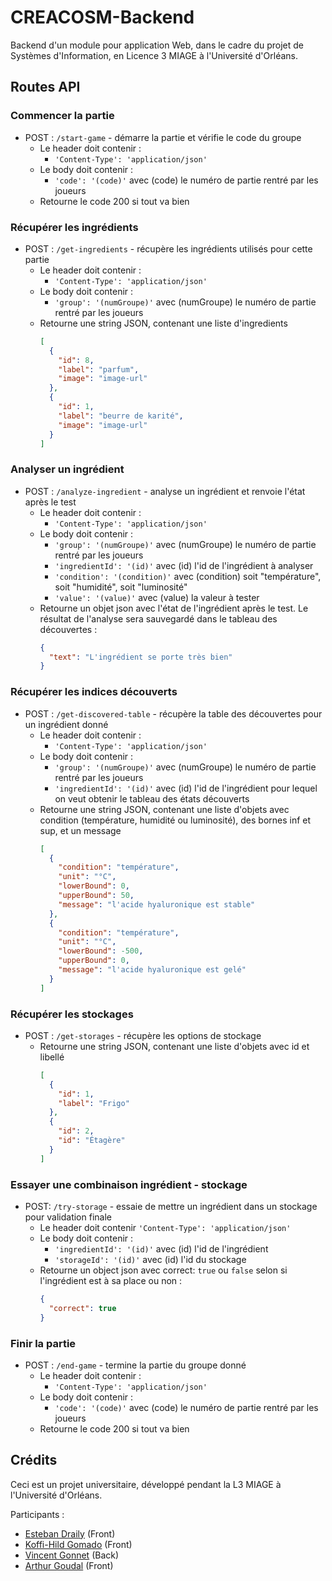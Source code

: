 # CREACOSM-Backend

Backend d'un module pour application Web, dans le cadre du projet de Systèmes d'Information, en Licence 3 MIAGE à l'Université d'Orléans.

## Routes API

### Commencer la partie

- POST : `/start-game` - démarre la partie et vérifie le code du groupe
  - Le header doit contenir :
    - `'Content-Type': 'application/json'`
  - Le body doit contenir :
    - `'code': '(code)'` avec (code) le numéro de partie rentré par les joueurs
  - Retourne le code 200 si tout va bien

### Récupérer les ingrédients

- POST : `/get-ingredients` - récupère les ingrédients utilisés pour cette partie
  - Le header doit contenir :
    - `'Content-Type': 'application/json'`
  - Le body doit contenir :
    - `'group': '(numGroupe)'` avec (numGroupe) le numéro de partie rentré par les joueurs
  - Retourne une string JSON, contenant une liste d'ingredients
    ```json
    [
      {
        "id": 8,
        "label": "parfum",
        "image": "image-url"
      },
      {
        "id": 1,
        "label": "beurre de karité",
        "image": "image-url"
      }
    ]
    ```

### Analyser un ingrédient

- POST : `/analyze-ingredient` - analyse un ingrédient et renvoie l'état après le test
  - Le header doit contenir :
    - `'Content-Type': 'application/json'`
  - Le body doit contenir :
    - `'group': '(numGroupe)'` avec (numGroupe) le numéro de partie rentré par les joueurs
    - `'ingredientId': '(id)'` avec (id) l'id de l'ingrédient à analyser
    - `'condition': '(condition)'` avec (condition) soit "température", soit "humidité", soit "luminosité"
    - `'value': '(value)'` avec (value) la valeur à tester
  - Retourne un objet json avec l'état de l'ingrédient après le test. Le résultat de l'analyse sera sauvegardé dans le tableau des découvertes :
    ```json
    {
      "text": "L'ingrédient se porte très bien"
    }
    ```

### Récupérer les indices découverts

- POST : `/get-discovered-table` - récupère la table des découvertes pour un ingrédient donné
  - Le header doit contenir :
    - `'Content-Type': 'application/json'`
  - Le body doit contenir :
    - `'group': '(numGroupe)'` avec (numGroupe) le numéro de partie rentré par les joueurs
    - `'ingredientId': '(id)'` avec (id) l'id de l'ingrédient pour lequel on veut obtenir le tableau des états découverts
  - Retourne une string JSON, contenant une liste d'objets avec condition (température, humidité ou luminosité), des bornes inf et sup, et un message
    ```json
    [
      {
        "condition": "température",
        "unit": "°C",
        "lowerBound": 0,
        "upperBound": 50,
        "message": "l'acide hyaluronique est stable"
      },
      {
        "condition": "température",
        "unit": "°C",
        "lowerBound": -500,
        "upperBound": 0,
        "message": "l'acide hyaluronique est gelé"
      }
    ]
    ```

### Récupérer les stockages

- POST : `/get-storages` - récupère les options de stockage
  - Retourne une string JSON, contenant une liste d'objets avec id et libellé
    ```json
    [
      {
        "id": 1,
        "label": "Frigo"
      },
      {
        "id": 2,
        "id": "Étagère"
      }
    ]
    ```

### Essayer une combinaison ingrédient - stockage

- POST: `/try-storage` - essaie de mettre un ingrédient dans un stockage pour validation finale
  - Le header doit contenir `'Content-Type': 'application/json'`
  - Le body doit contenir :
    - `'ingredientId': '(id)'` avec (id) l'id de l'ingrédient
    - `'storageId': '(id)'` avec (id) l'id du stockage
  - Retourne un object json avec correct: `true` ou `false` selon si l'ingrédient est à sa place ou non :
    ```json
    {
      "correct": true
    }
    ```

### Finir la partie

- POST : `/end-game` - termine la partie du groupe donné
  - Le header doit contenir :
    - `'Content-Type': 'application/json'`
  - Le body doit contenir :
    - `'code': '(code)'` avec (code) le numéro de partie rentré par les joueurs
  - Retourne le code 200 si tout va bien

## Crédits

Ceci est un projet universitaire, développé pendant la L3 MIAGE à l'Université d'Orléans.

Participants :

- [Esteban Draily](https://github.com/estelar9) (Front)
- [Koffi-Hild Gomado](https://github.com/hild365) (Front)
- [Vincent Gonnet](https://github.com/VincentGonnet) (Back)
- [Arthur Goudal](https://github.com/GOUDALArthur) (Front)
